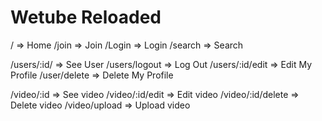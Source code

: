 # Wetube Reloaded

/ => Home
/join => Join
/Login => Login
/search => Search

/users/:id/ => See User
/users/logout => Log Out
/users/:id/edit => Edit My Profile
/user/delete => Delete My Profile

/video/:id => See video
/video/:id/edit => Edit video
/video/:id/delete => Delete video
/video/upload => Upload video
